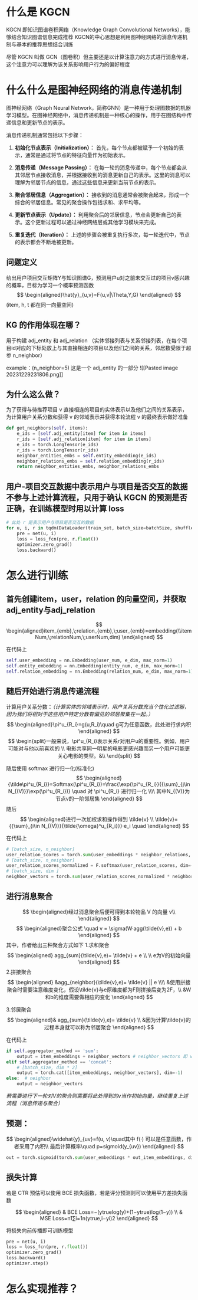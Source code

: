 # 什么是 KGCN

KGCN 即知识图谱卷积网络（Knowledge Graph Convolutional Networks），能够结合知识图谱信息完成推荐
KGCN的中心思想是利用图神经网络的消息传递机制与基本的推荐思想结合训练

尽管 KGCN 叫做 GCN（图卷积）但主要还是以计算注意力的方式进行消息传递，这个注意力可以理解为该关系影响用户行为的偏好程度

# 什么什么是图神经网络的消息传递机制
图神经网络（Graph Neural Network，简称GNN）是一种用于处理图数据的机器学习模型。在图神经网络中，消息传递机制是一种核心的操作，用于在图结构中传递信息和更新节点的表示。

消息传递机制通常包括以下步骤：

1. **初始化节点表示（Initialization）：** 首先，每个节点都被赋予一个初始的表示，通常是通过将节点的特征向量作为初始表示。
    
2. **消息传递（Message Passing）：** 在每一轮的消息传递中，每个节点都会从其邻居节点接收消息，并根据接收到的消息更新自己的表示。这里的消息可以理解为邻居节点的信息，通过这些信息来更新当前节点的表示。
    
3. **聚合邻居信息（Aggregation）：** 接收到的消息通常会被聚合起来，形成一个综合的邻居信息。常见的聚合操作包括求和、求平均等。
    
4. **更新节点表示（Update）：** 利用聚合后的邻居信息，节点会更新自己的表示。这个更新过程可以通过神经网络层或其他学习模块来完成。
    
5. **重复迭代（Iteration）：** 上述的步骤会被重复执行多次，每一轮迭代中，节点的表示都会不断地被更新。


## 问题定义
给出用户项目交互矩阵Y与知识图谱G，预测用户u对之前未交互过的项目v感兴趣的概率，目标为学习一个概率预测函数
$$
\begin{aligned}\hat{y}_{u,v}=F(u,v|\Theta,Y,G)
\end{aligned}
$$
(item, h, t 都在同一向量空间)

## KG 的作用体现在哪？
用于构建 adj_entity 和 adj_relation （实体邻接列表与关系邻接列表，在每个项目id对应的下标处放上与其直接相连的项目以及他们之间的关系，邻居数受限于超参 n_neighbor）

example：(n_neighbor=5)
这是一个 adj_entity 的一部分
![[Pasted image 20231229231806.png]]

## 为什么这么做？
为了获得与待推荐项目 v 直接相连的项目的实体表示以及他们之间的关系表示，为计算用户关系分数和获得 v 的邻域表示并获得本轮流程 v 的最终表示做好准备
````python
def get_neighbors(self, items):  
    e_ids = [self.adj_entity[item] for item in items]  
    r_ids = [self.adj_relation[item] for item in items]  
    e_ids = torch.LongTensor(e_ids)  
    r_ids = torch.LongTensor(r_ids)  
    neighbor_entities_embs = self.entity_embedding(e_ids)  
    neighbor_relations_embs = self.relation_embedding(r_ids)  
    return neighbor_entities_embs, neighbor_relations_embs
````

## 用户-项目交互数据中表示用户与项目是否交互的数据不参与上述计算流程，只用于确认 KGCN 的预测是否正确，在训练模型时用以计算 loss
````python
# 此处 r 是表示用户与项目是否交互的数据
for u, i, r in tqdm(DataLoader(train_set, batch_size=batchSize, shuffle=True)):
	pre = net(u, i)  
	loss = loss_fcn(pre, r.float())  
	optimizer.zero_grad()  
	loss.backward()
````

# 怎么进行训练

## 首先创建item，user，relation 的向量空间，并获取adj_entity与adj_relation

$$
\begin{aligned}item_{emb},\;relation_{emb},\;user_{emb}=embedding(\\itemNum,\;relationNum,\;userNum,dim)
\end{aligned}
$$

在代码上
````python
self.user_embedding = nn.Embedding(user_num, e_dim, max_norm=1)  
self.entity_embedding = nn.Embedding(entity_num, e_dim, max_norm=1)  
self.relation_embedding = nn.Embedding(relation_num, e_dim, max_norm=1)
````

## 随后开始进行消息传递流程

计算用户关系分数：*（计算实体的邻域表示时，用户关系分数充当个性化过滤器，因为我们将相对于这些用户特定分数有偏见的邻居聚集在一起。）*
$$
\begin{aligned}\pi^u_{R_i}=g(u,R_i)\quad g可为任意函数，此处进行求内积
\end{aligned}
$$
$$
\begin{split}一般来说，\pi^u_{R_i}表示关系r对用户u的重要性。例如，用户可能对与他以前喜欢的 \\
电影共享同一明星的电影更感兴趣而另一个用户可能更关心电影的类型。&\\
\end{split}
$$

随后使用 softmax 进行归一化(标准化)
$$
\begin{aligned}{\tilde\pi^u_{R_i}}=Softmax(\pi^u_{R_i})=\frac{\exp(\pi^u_{R_i}}{{\sum}_{j\in N_{(V)}}\exp(\pi^u_{R_i})} \quad 对 \pi^u_{R_i} 进行归一化 \\\\ 其中N_{(V)}为节点v的一阶邻居集
\end{aligned}
$$
随后
$$
\begin{aligned}进行一次加权求和操作得到 \tilde{v} \\
\tilde{v}={{\sum}_{i\in N_{(V)}}{\tilde{\omega}^u_{R_i}}}·e_i \quad 
\end{aligned}
$$


在代码上
````python
# [batch_size, n_neighbor]  
user_relation_scores = torch.sum(user_embeddings * neighbor_relations, dim=2)  
# [batch_size, n_neighbor]  
user_relation_scores_normalized = F.softmax(user_relation_scores, dim=-1)
# [batch_size, dim ]  
neighbor_vectors = torch.sum(user_relation_scores_normalized * neighbor_entitys, dim=1)
````

## 进行消息聚合
$$
\begin{aligned}经过消息聚合后便可得到本轮物品 V 的向量 v\\
\end{aligned}
$$
$$
\begin{aligned}聚合公式 \quad v = \sigma(W·agg(\tilde{v},e)) + b
\end{aligned}
$$
其中，作者给出三种聚合方式如下
1.求和聚合
$$
\begin{aligned} agg_{sum}(\tilde{v},e)= \tilde{v} + e \\
\\ e为V的初始向量
\end{aligned}
$$
2.拼接聚合
$$
\begin{aligned} &agg_{neighbor}(\tilde{v},e)= \tilde{v} || e \\\\
&使用拼接聚合时需要注意维度变化，假设\tilde{v}与e原维度都为F则拼接后变为2F，\\ &W和b的维度需要做相应的变化
\end{aligned}
$$

3.邻居聚合
$$
\begin{aligned}& agg_{sum}(\tilde{v},e)= \tilde{v} \\
&因为计算\tilde{v}的过程本身就可以称为邻居聚合
\end{aligned}
$$

在代码上
````python
if self.aggregator_method == 'sum':  
    output = item_embeddings + neighbor_vectors # neighbor_vectors 即 v波浪
elif self.aggregator_method == 'concat':  
    # [batch_size, dim * 2]  
    output = torch.cat([item_embeddings, neighbor_vectors], dim=-1)  
else:  # neighbor  
    output = neighbor_vectors
````

*若需要进行下一轮对V的聚合则需要将此处得到的v当作初始向量，继续重复上述流程（消息传递与聚合）*

## 预测：
$$
\begin{aligned}\widehat{y}_{uv}=f(u, v)\quad其中 f(·) 可以是任意函数，作者采用了内积\\
最后计算概率\quad p=sigmoid(y_{uv})
\end{aligned}
$$
````python
out = torch.sigmoid(torch.sum(user_embeddings * out_item_embeddings, dim=-1))
````

## 损失计算
若是 CTR 预估可以使用 BCE 损失函数，若是评分预测则可以使用平方差损失函数

$$
\begin{aligned} & BCE Loss=−(ytrue​log(y)+(1−ytrue​)log(1−y)) \\
& MSE Loss=n1​∑i=1n​(ytrue,i​−yi​)2
\end{aligned}
$$

将损失向前传播即可训练模型
````python
pre = net(u, i)  
loss = loss_fcn(pre, r.float())  
optimizer.zero_grad()  
loss.backward()  
optimizer.step()
````


# 怎么实现推荐？